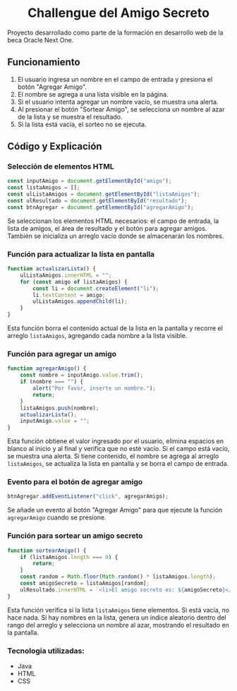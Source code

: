 <h1 align="center"> Challengue del Amigo Secreto </h1>

Proyecto desarrollado como parte de la formación en desarrollo web de la beca Oracle Next One.

## Funcionamiento

1. El usuario ingresa un nombre en el campo de entrada y presiona el botón "Agregar Amigo".
2. El nombre se agrega a una lista visible en la página.
3. Si el usuario intenta agregar un nombre vacío, se muestra una alerta.
4. Al presionar el botón "Sortear Amigo", se selecciona un nombre al azar de la lista y se muestra el resultado.
5. Si la lista está vacía, el sorteo no se ejecuta.

## Código y Explicación

### Selección de elementos HTML
```javascript
const inputAmigo = document.getElementById("amigo");
const listaAmigos = [];
const ulListaAmigos = document.getElementById("listaAmigos");
const ulResultado = document.getElementById("resultado");
const btnAgregar = document.getElementById("agregarAmigo");
```
Se seleccionan los elementos HTML necesarios: el campo de entrada, la lista de amigos, el área de resultado y el botón para agregar amigos. También se inicializa un arreglo vacío donde se almacenarán los nombres.

### Función para actualizar la lista en pantalla
```javascript
function actualizarLista() {
    ulListaAmigos.innerHTML = "";
    for (const amigo of listaAmigos) {
        const li = document.createElement("li");
        li.textContent = amigo;
        ulListaAmigos.appendChild(li);
    }
}
```
Esta función borra el contenido actual de la lista en la pantalla y recorre el arreglo `listaAmigos`, agregando cada nombre a la lista visible.

### Función para agregar un amigo
```javascript
function agregarAmigo() {
    const nombre = inputAmigo.value.trim();
    if (nombre === "") {
        alert("Por favor, inserte un nombre.");
        return;
    }
    listaAmigos.push(nombre);
    actualizarLista();
    inputAmigo.value = "";
}
```
Esta función obtiene el valor ingresado por el usuario, elimina espacios en blanco al inicio y al final y verifica que no esté vacío. Si el campo está vacío, se muestra una alerta. Si tiene contenido, el nombre se agrega al arreglo `listaAmigos`, se actualiza la lista en pantalla y se borra el campo de entrada.

### Evento para el botón de agregar amigo
```javascript
btnAgregar.addEventListener("click", agregarAmigo);
```
Se añade un evento al botón "Agregar Amigo" para que ejecute la función `agregarAmigo` cuando se presione.

### Función para sortear un amigo secreto
```javascript
function sortearAmigo() {
    if (listaAmigos.length === 0) {
        return;
    }
    const random = Math.floor(Math.random() * listaAmigos.length);
    const amigoSecreto = listaAmigos[random];
    ulResultado.innerHTML = `<li>El amigo secreto es: ${amigoSecreto}</li>`;
}
```
Esta función verifica si la lista `listaAmigos` tiene elementos. Si está vacía, no hace nada. Si hay nombres en la lista, genera un índice aleatorio dentro del rango del arreglo y selecciona un nombre al azar, mostrando el resultado en la pantalla.


### Tecnologia utilizadas:

- Java
- HTML
- CSS
